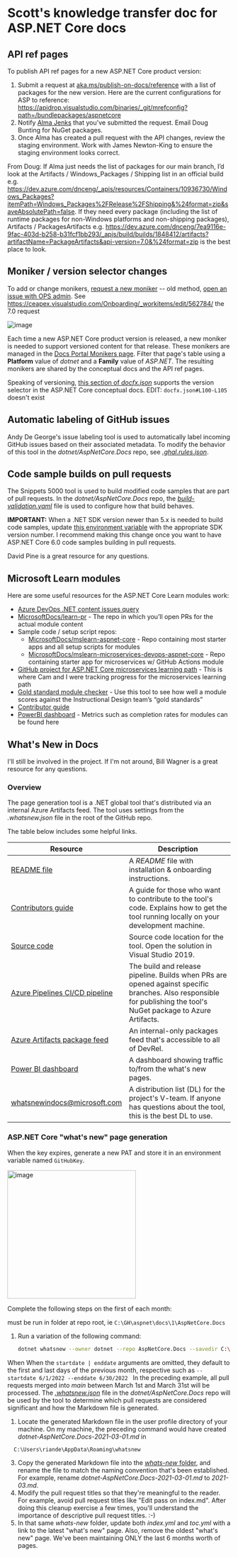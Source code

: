 # Scott's knowledge transfer doc for ASP.NET Core docs

## API ref pages

To publish API ref pages for a new ASP.NET Core product version:

1. Submit a request at [aka.ms/publish-on-docs/reference](https://aka.ms/publish-on-docs/reference) with a list of packages for the new version. Here are the current configurations for ASP to reference: https://apidrop.visualstudio.com/binaries/_git/mrefconfig?path=/bundlepackages/aspnetcore
1. Notify [Alma Jenks](mailto:v-alje@microsoft.com) that you've submitted the request. Email Doug Bunting for NuGet packages.
1. Once Alma has created a pull request with the API changes, review the staging environment. Work with James Newton-King to ensure the staging environment looks correct.

From Doug: If Alma just needs the list of packages for our main branch, I’d look at the Artifacts / Windows_Packages / Shipping list in an official build e.g. https://dev.azure.com/dnceng/_apis/resources/Containers/10936730/Windows_Packages?itemPath=Windows_Packages%2FRelease%2FShipping&%24format=zip&saveAbsolutePath=false. If they need every package (including the list of runtime packages for non-Windows platforms and non-shipping packages), Artifacts / PackagesArtifacts e.g. https://dev.azure.com/dnceng/7ea9116e-9fac-403d-b258-b31fcf1bb293/_apis/build/builds/1848412/artifacts?artifactName=PackageArtifacts&api-version=7.0&%24format=zip is the best place to look.

## Moniker / version selector changes

To add or change monikers, [request a new moniker](https://aka.ms/publish-on-docs/monikers) -- old method, [open an issue with OPS admin](https://ceapex.visualstudio.com/Onboarding/_workitems/edit/513805). See https://ceapex.visualstudio.com/Onboarding/_workitems/edit/562784/ the 7.0 request

![image](https://user-images.githubusercontent.com/3605364/140599706-2db0176c-5f61-4f77-840e-04e8584ad757.png)

Each time a new ASP.NET Core product version is released, a new moniker is needed to support versioned content for that release. These monikers are managed in the [Docs Portal Monikers page](https://ops.microsoft.com/#/monikers). Filter that page's table using a **Platform** value of *dotnet* and a **Family** value of *ASP.NET*. The resulting monikers are shared by the conceptual docs and the API ref pages. 

Speaking of versioning, [this section of *docfx.json*](https://github.com/dotnet/AspNetCore.Docs/blob/main/aspnetcore/docfx.json#L100-L105) supports the version selector in the ASP.NET Core conceptual docs. EDIT: `docfx.json#L100-L105` doesn't exist

## Automatic labeling of GitHub issues

Andy De George's issue labeling tool is used to automatically label incoming GitHub issues based on their associated metadata. To modify the behavior of this tool in the *dotnet/AspNetCore.Docs* repo, see [*.ghal.rules.json*](https://github.com/dotnet/AspNetCore.Docs/blob/main/.ghal.rules.json).

## Code sample builds on pull requests

The Snippets 5000 tool is used to build modified code samples that are part of pull requests. In the *dotnet/AspNetCore.Docs* repo, the [*build-validation.yaml*](https://github.com/dotnet/AspNetCore.Docs/blob/main/.github/workflows/build-validation.yml) file is used to configure how that build behaves.

**IMPORTANT:** When a .NET SDK version newer than 5.x is needed to build code samples, update [this environment variable](https://github.com/dotnet/AspNetCore.Docs/blob/main/.github/workflows/build-validation.yml#L25) with the appropriate SDK version number. I recommend making this change once you want to have ASP.NET Core 6.0 code samples building in pull requests.

David Pine is a great resource for any questions.

## Microsoft Learn modules

Here are some useful resources for the ASP.NET Core Learn modules work:

- [Azure DevOps .NET content issues query](https://ceapex.visualstudio.com/Microsoft%20Learn/_queries?tempQueryId=a9350c42-2123-4058-9f72-51b064c3a117)
- [MicrosoftDocs/learn-pr](https://github.com/MicrosoftDocs/learn-pr) - The repo in which you’ll open PRs for the actual module content
- Sample code / setup script repos:
    - [MicrosoftDocs/mslearn-aspnet-core](https://github.com/MicrosoftDocs/mslearn-aspnet-core) - Repo containing most starter apps and all setup scripts for modules
    - [MicrosoftDocs/mslearn-microservices-devops-aspnet-core](https://github.com/MicrosoftDocs/mslearn-microservices-devops-aspnet-core) - Repo containing starter app for microservices w/ GitHub Actions module
- [GitHub project for ASP.NET Core microservices learning path](https://github.com/dotnet/AspNetCore.Docs/projects/68) - This is where Cam and I were tracking progress for the microservices learning path
- [Gold standard module checker](http://mslearnmetricportal.azurewebsites.net/) - Use this tool to see how well a module scores against the Instructional Design team’s “gold standards”
- [Contributor guide](https://review.docs.microsoft.com/en-us/help/learn/?branch=master)
- [PowerBI dashboard](https://msit.powerbi.com/groups/me/reports/3ad7a43c-5334-4086-b762-8b4bdb2741ff/ReportSection) - Metrics such as completion rates for modules can be found here

## What's New in Docs

I'll still be involved in the project. If I'm not around, Bill Wagner is a great resource for any questions.

### Overview

The page generation tool is a .NET global tool that's distributed via an internal Azure Artifacts feed. The tool uses settings from the *.whatsnew.json* file in the root of the GitHub repo.

The table below includes some helpful links.

|Resource  |Description  |
|---------|---------|
|[README file](https://aka.ms/whats-new-tool) |A *README* file with installation & onboarding instructions.|
|[Contributors guide](https://dev.azure.com/mseng/TechnicalContent/_git/dotnet-docs-tools?path=%2Fwhatsnew%2Fsrc%2FWhatsNew.Cli%2FCONTRIBUTING.md) |A guide for those who want to contribute to the tool's code. Explains how to get the tool running locally on your development machine.|
|[Source code](https://dev.azure.com/mseng/TechnicalContent/_git/dotnet-docs-tools?path=%2Fwhatsnew)|Source code location for the tool. Open the solution in Visual Studio 2019.|
|[Azure Pipelines CI/CD pipeline](https://dev.azure.com/mseng/TechnicalContent/_build?definitionId=10534)|The build and release pipeline. Builds when PRs are opened against specific branches. Also responsible for publishing the tool's NuGet package to Azure Artifacts.|
|[Azure Artifacts package feed](https://dev.azure.com/mseng/TechnicalContent/_packaging?_a=feed&feed=DotnetDocsTools%40Local)|An internal-only packages feed that's accessible to all of DevRel.|
|[Power BI dashboard](https://aka.ms/whatsnewindocs)|A dashboard showing traffic to/from the what's new pages.|
|[whatsnewindocs@microsoft.com](mailto:whatsnewindocs@microsoft.com)|A distribution list (DL) for the project's V-team. If anyone has questions about the tool, this is the best DL to use.|

### ASP.NET Core "what's new" page generation

When the key expires, generate a new PAT and store it in an environment variable named `GitHubKey`.

<img width="290" alt="image" src="https://user-images.githubusercontent.com/3605364/182247697-aa4885de-056a-469b-b011-c7ebd417fd7f.png">

Complete the following steps on the first of each month:

must be run in folder at repo root, ie `C:\GH\aspnet\docs\1\AspNetCore.Docs`
1. Run a variation of the following command:

    ```bash
    dotnet whatsnew --owner dotnet --repo AspNetCore.Docs --savedir C:\
    ```

When When the `startdate | enddate` arguments are omitted, they default to the first and last days of the previous month, respective such as `--startdate 6/1/2022 --enddate 6/30/2022 `
    In the preceding example, all pull requests merged into *main* between March 1st and March 31st will be processed. The *[.whatsnew.json](https://github.com/dotnet/AspNetCore.Docs/blob/main/.whatsnew.json)* file in the *dotnet/AspNetCore.Docs* repo will be used by the tool to determine which pull requests are considered significant and how the Markdown file is generated.

1. Locate the generated Markdown file in the user profile directory of your machine. On my machine, the preceding command would have created *dotnet-AspNetCore.Docs-2021-03-01.md* in  
```
  C:\Users\riande\AppData\Roaming\whatsnew
```
3. Copy the generated Markdown file into the [*whats-new* folder](https://github.com/dotnet/AspNetCore.Docs/tree/main/aspnetcore/whats-new), and rename the file to match the naming convention that's been established. For example, rename *dotnet-AspNetCore.Docs-2021-03-01.md* to *2021-03.md*.
4. Modify the pull request titles so that they're meaningful to the reader. For example, avoid pull request titles like "Edit pass on index.md". After doing this cleanup exercise a few times, you'll understand the importance of descriptive pull request titles. :-)
5. In that same *whats-new* folder, update both *index.yml* and *toc.yml* with a link to the latest "what's new" page. Also, remove the oldest "what's new" page. We've been maintaining ONLY the last 6 months worth of pages.
